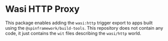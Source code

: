 # Wasi HTTP Proxy

This package enables adding the `wasi:http` trigger export to apps built using the `@spinframework/build-tools`. This repository does not contain any code, it just contains the `wit` files describing the `wasi/http` world.